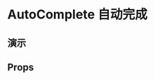 # AutoComplete 自动完成 [<i class="icon icon-edit2" ></i>](https://github.com/rsuite/rsuite.github.io/blob/master/src/components/auto-complete/index.md)



## 演示

<!--{demo}-->

## Props
